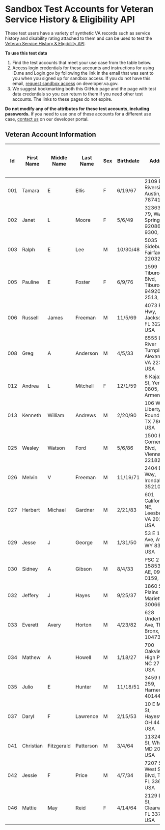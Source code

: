 # Sandbox Test Accounts for Veteran Service History & Eligibility API

These test users have a variety of synthetic VA records such as service history and disability rating attached to them and can be used to test the [Veteran Service History & Eligibility API](https://developer.va.gov/explore/verification/docs/veteran_verification?version=current).

**To use this test data**
1. Find the test accounts that meet your use case from the table below.
2. Access login credentials for these accounts and instructions for using ID.me and Login.gov by following the link in the email that was sent to you when you signed up for sandbox access.  If you do not have this email, [request sandbox access](https://developer.va.gov/explore/api/veteran-service-history-and-eligibility/sandbox-access) on developer.va.gov.
3. We suggest bookmarking both this GitHub page and the page with test data credentials so you can return to them if you need other test accounts. The links to these pages do not expire.

**Do not modify any of the attributes for these test accounts, including passwords.** If you need to use one of these accounts for a different use case, [contact us](https://developer.va.gov/support/contact-us) on our developer portal.

## Veteran Account Information

| Id  | First Name | Middle Name | Last Name | Sex | Birthdate | Address                                               | ICN               | Veteran Verification Status | Veteran Confirmation Status | Disability Rating | Has VA Profile Military Person Data |
|-----|------------|-------------|-----------|-----|-----------|-------------------------------------------------------|-------------------|-----------------------------|-----------------------------|-------------------|-------------------------------------|
| 001 | Tamara     | E           | Ellis     | F   | 6/19/67   | 2109 E Riverside Dr, Austin, TX 78741, USA            | 1012667145V762142 | confirmed                   | confirmed                   | 40                | YES                                 |
| 002 | Janet      | L           | Moore     | F   | 5/6/49    | 32363 CA-79, Warner Springs, CA 92086-9300, USA       | 1012861229V078999 | confirmed                   | confirmed                   | 50                | NO                                  |
| 003 | Ralph      | E           | Lee       | M   | 10/30/48  | 5035 Sideburn Rd, Fairfax, VA 22032, USA              | 1012667169V030190 | confirmed                   | confirmed                   | 60                | NO                                  |
| 005 | Pauline    | E           | Foster    | F   | 6/9/76    | 1599 Tiburon Blvd, Tiburon, CA 94920-2513, USA        | 1012845630V900607 | confirmed                   | confirmed                   | 60                | NO                                  |
| 006 | Russell    | James       | Freeman   | M   | 11/5/69   | 4073 Philips Hwy, Jacksonville, FL 32207, USA         | 1012829910V765228 | confirmed                   | confirmed                   | 30                | NO                                  |
| 008 | Greg       | A           | Anderson  | M   | 4/5/33    | 6555 Little River Turnpike, Alexandria, VA 22312, USA | 1012666182V203559 | not confirmed               | not confirmed               | 50                | NO                                  |
| 012 | Andrea     | L           | Mitchell  | F   | 12/1/59   | 8 Kajaznuni St, Yerevan 0805, Armenia                 | 1012829932V238054 | confirmed                   | confirmed                   | 30                | NO                                  |
| 013 | Kenneth    | William     | Andrews   | M   | 2/20/90   | 106 W Liberty Ave, Round Rock, TX 78664, USA          | 1012667145V762142 | confirmed                   | confirmed                   | 40                | NO                                  |
| 025 | Wesley     | Watson      | Ford      | M   | 5/6/86    | 1500 B Cornerside Blvd, Vienna, VA 22182, USA         | 1012832025V743496 | confirmed                   | confirmed                   | 100               | NO                                  |
| 026 | Melvin     | V           | Freeman   | M   | 11/19/71  | 2404 Derby Way, Irondale, AL 35210, USA               | 1012643310V921518 | confirmed                   | confirmed                   | 100               | NO                                  |
| 027 | Herbert    | Michael     | Gardner   | M   | 2/21/83   | 601 California Dr NE, Leesburg, VA 20176, USA         | 1012845631V882122 | confirmed                   | confirmed                   | 40                | NO                                  |
| 029 | Jesse      | J           | George    | M   | 1/31/50   | 53 E 1st Ave, Afton, WY 83110, USA                    | 1012845632V596441 | confirmed                   | confirmed                   | 30                | NO                                  |
| 030 | Sidney     | A           | Gibson    | M   | 8/4/33    | PSC 2 Box 15853, APO AE, 09012-0159, USA              | 1012832357V534929 | confirmed                   | confirmed                   | null              | NO                                  |
| 032 | Jeffery    | J           | Hayes     | M   | 9/25/37   | 1860 Sandy Plains Rd, Marietta, GA 30066, USA         | 1012845028V591200 | confirmed                   | confirmed                   | 30                | NO                                  |
| 033 | Everett    | Avery       | Horton    | M   | 4/23/82   | 628 Underhill Ave, The Bronx, NY 10473, USA           | 1012826664V603033 | confirmed                   | confirmed                   | null              | NO                                  |
| 034 | Mathew     | A           | Howell    | M   | 1/18/27   | 700 Oakview Rd, High Point, NC 27265, USA             | 1012845636V368566 | confirmed                   | confirmed                   | null              | NO                                  |
| 035 | Julio      | E           | Hunter    | M   | 11/18/51  | 3459 KY-259, Harned, KY 40144, USA                    | 1012666072V702345 | confirmed                   | confirmed                   | 30                | NO                                  |
| 037 | Daryl      | F           | Lawrence  | M   | 2/15/53   | 10 E Main St, Hayesville, OH 44838, USA               | 1012829620V654328 | confirmed                   | confirmed                   | 40                | NO                                  |
| 041 | Christian  | Fitzgerald  | Patterson | M   | 3/4/64    | 11324 Fern St, Wheaton, MD 20902, USA                 | 1012831012V063489 | confirmed                   | confirmed                   | 10                | NO                                  |
| 042 | Jessie     | F           | Price     | M   | 4/7/34    | 7207 S West Shore Blvd, Tampa, FL 33616, USA          | 1012845658V192434 | confirmed                   | confirmed                   | 10                | NO                                  |
| 046 | Mattie     | May         | Reid      | F   | 4/14/64   | 2129 Drew St, Clearwater, FL 33765, USA               | 1012845662V671308 | confirmed                   | confirmed                   | null              | NO                                  |
